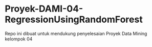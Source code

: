 # Proyek-DAMI-04-RegressionUsingRandomForest
Repo ini dibuat untuk mendukung penyelesaian Proyek Data Mining kelompok 04 
